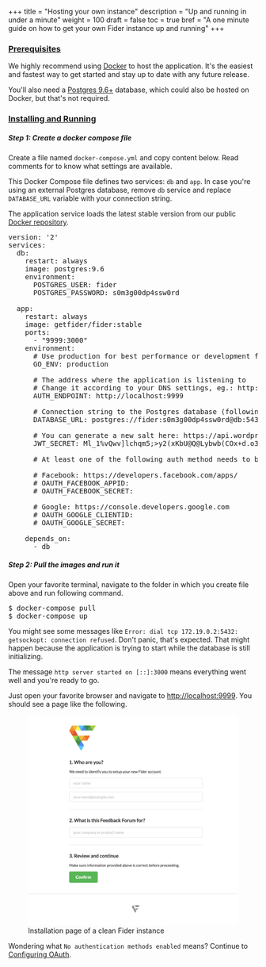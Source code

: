 +++
title = "Hosting your own instance"
description = "Up and running in under a minute"
weight = 100
draft = false
toc = true
bref = "A one minute guide on how to get your own Fider instance up and running"
+++

<h3 class="section-head" id="h-prerequisites"><a href="#h-prerequisites">Prerequisites</a></h3>

<p>We highly recommend using <a href="https://www.docker.com/">Docker</a> to host the application. It's the easiest and fastest way to get started and stay up to date with any future release.</p>

<p>You'll also need a <a href="https://www.postgresql.org/">Postgres 9.6+</a> database, which could also be hosted on Docker, but that's not required.</p>

<h3 class="section-head" id="h-development"><a href="#h-development">Installing and Running</a></h3>

<h5>Step 1: Create a docker compose file</h5>

<p>
Create a file named <code>docker-compose.yml</code> and copy content below. 
Read comments for to know what settings are available. 
</p>

<p>This Docker Compose file defines two services: <code>db</code> and <code>app</code>. In case you're using an external Postgres database, remove <code>db</code> service and replace <code>DATABASE_URL</code> variable with your connection string.</p>

<p>The application service loads the latest stable version from our public <a href="https://hub.docker.com/r/getfider/fider/">Docker repository</a>.</p>

<pre>
version: '2'
services:
  db:
    restart: always
    image: postgres:9.6
    environment:
      POSTGRES_USER: fider
      POSTGRES_PASSWORD: s0m3g00dp4ssw0rd

  app:
    restart: always
    image: getfider/fider:stable
    ports:
      - "9999:3000"
    environment:
      # Use production for best performance or development for more verbose logging
      GO_ENV: production
      
      # The address where the application is listening to
      # Change it according to your DNS settings, eg.: http://feedback.mycompany.com
      AUTH_ENDPOINT: http://localhost:9999
      
      # Connection string to the Postgres database (following example uses Docker defined above)
      DATABASE_URL: postgres://fider:s0m3g00dp4ssw0rd@db:5432/fider?sslmode=disable
      
      # You can generate a new salt here: https://api.wordpress.org/secret-key/1.1/salt/
      JWT_SECRET: Ml_1%vQwv]lchqm5;>y2(xKbU@Q@Lybwb(COx+d.o3&|5>)y;~G[KuWWYvR--6_g
      
      # At least one of the following auth method needs to be enabled

      # Facebook: https://developers.facebook.com/apps/
      # OAUTH_FACEBOOK_APPID: <fb_app_id>
      # OAUTH_FACEBOOK_SECRET: <fb_app_secret>

      # Google: https://console.developers.google.com
      # OAUTH_GOOGLE_CLIENTID: <google_app_id>
      # OAUTH_GOOGLE_SECRET: <google_app_secret>

    depends_on:
      - db
</pre>

<h5>Step 2: Pull the images and run it</h5>

<p>Open your favorite terminal, navigate to the folder in which you create file above and run following command.</p>

<pre>
$ docker-compose pull
$ docker-compose up
</pre>

<p>You might see some messages like <code>Error: dial tcp 172.19.0.2:5432: getsockopt: connection refused</code>. Don't panic, that's expected. That might happen because the application is trying to start while the database is still initializing.</p>

<p>The message <code>http server started on [::]:3000</code> means everything went well and you're ready to go.</p>

<p>Just open your favorite browser and navigate to <a href="http://localhost:9999">http://localhost:9999</a>. You should see a page like the following.</p>

<figure>
    <img src="/images/docs/fider-clean-install.png" />
    <figcaption>Installation page of a clean Fider instance</figcaption>
</figure>

<p>Wondering what <code>No authentication methods enabled</code> means? Continue to <a href="/docs/configuring-oauth">Configuring OAuth</a>.</p>